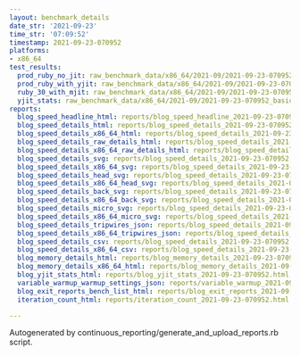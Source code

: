```yaml
---
layout: benchmark_details
date_str: '2021-09-23'
time_str: '07:09:52'
timestamp: 2021-09-23-070952
platforms:
- x86_64
test_results:
  prod_ruby_no_jit: raw_benchmark_data/x86_64/2021-09/2021-09-23-070952_basic_benchmark_prod_ruby_no_jit.json
  prod_ruby_with_yjit: raw_benchmark_data/x86_64/2021-09/2021-09-23-070952_basic_benchmark_prod_ruby_with_yjit.json
  ruby_30_with_mjit: raw_benchmark_data/x86_64/2021-09/2021-09-23-070952_basic_benchmark_ruby_30_with_mjit.json
  yjit_stats: raw_benchmark_data/x86_64/2021-09/2021-09-23-070952_basic_benchmark_yjit_stats.json
reports:
  blog_speed_headline_html: reports/blog_speed_headline_2021-09-23-070952.html
  blog_speed_details_html: reports/blog_speed_details_2021-09-23-070952.html
  blog_speed_details_x86_64_html: reports/blog_speed_details_2021-09-23-070952.x86_64.html
  blog_speed_details_raw_details_html: reports/blog_speed_details_2021-09-23-070952.raw_details.html
  blog_speed_details_x86_64_raw_details_html: reports/blog_speed_details_2021-09-23-070952.x86_64.raw_details.html
  blog_speed_details_svg: reports/blog_speed_details_2021-09-23-070952.svg
  blog_speed_details_x86_64_svg: reports/blog_speed_details_2021-09-23-070952.x86_64.svg
  blog_speed_details_head_svg: reports/blog_speed_details_2021-09-23-070952.head.svg
  blog_speed_details_x86_64_head_svg: reports/blog_speed_details_2021-09-23-070952.x86_64.head.svg
  blog_speed_details_back_svg: reports/blog_speed_details_2021-09-23-070952.back.svg
  blog_speed_details_x86_64_back_svg: reports/blog_speed_details_2021-09-23-070952.x86_64.back.svg
  blog_speed_details_micro_svg: reports/blog_speed_details_2021-09-23-070952.micro.svg
  blog_speed_details_x86_64_micro_svg: reports/blog_speed_details_2021-09-23-070952.x86_64.micro.svg
  blog_speed_details_tripwires_json: reports/blog_speed_details_2021-09-23-070952.tripwires.json
  blog_speed_details_x86_64_tripwires_json: reports/blog_speed_details_2021-09-23-070952.x86_64.tripwires.json
  blog_speed_details_csv: reports/blog_speed_details_2021-09-23-070952.csv
  blog_speed_details_x86_64_csv: reports/blog_speed_details_2021-09-23-070952.x86_64.csv
  blog_memory_details_html: reports/blog_memory_details_2021-09-23-070952.html
  blog_memory_details_x86_64_html: reports/blog_memory_details_2021-09-23-070952.x86_64.html
  blog_yjit_stats_html: reports/blog_yjit_stats_2021-09-23-070952.html
  variable_warmup_warmup_settings_json: reports/variable_warmup_2021-09-23-070952.warmup_settings.json
  blog_exit_reports_bench_list_html: reports/blog_exit_reports_2021-09-23-070952.bench_list.html
  iteration_count_html: reports/iteration_count_2021-09-23-070952.html

---
```

Autogenerated by continuous_reporting/generate_and_upload_reports.rb script.
